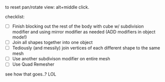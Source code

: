  to reset pan/rotate view: alt+middle click.

  checklist:
  - [ ] Finish blocking out the rest of the body with cube w/ subdivision modifier and using mirror modifier as needed (ADD modifiers in object mode!)
  - [ ] Join all shapes together into one object
  - [ ] Tediously (and messily) join vertices of each different shape to the same mesh
  - [ ] Use another subdivison modifier on entire mesh
  - [ ] Use Quad Remesher

see how that goes..? LOL